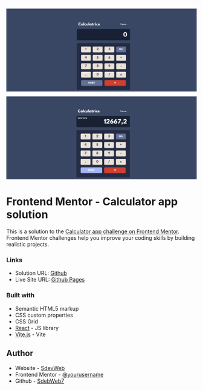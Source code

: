 ![](./screenshot1.jpg)
![](./screenshot2.jpg)


# Frontend Mentor - Calculator app solution

This is a solution to the [Calculator app challenge on Frontend Mentor](https://www.frontendmentor.io/challenges/calculator-app-9lteq5N29). Frontend Mentor challenges help you improve your coding skills by building realistic projects.


### Links

- Solution URL: [Github](https://github.com/SdevWeb7/Calculator)
- Live Site URL: [Github Pages](https://sdevweb7.github.io/Calculator)

### Built with

- Semantic HTML5 markup
- CSS custom properties
- CSS Grid
- [React](https://reactjs.org/) - JS library
- [Vite.js](https://vitejs.dev/guide/) - Vite



## Author

- Website - [SdevWeb](https://sdevweb.com)
- Frontend Mentor - [@yourusername](https://www.frontendmentor.io/profile/yourusername)
- Github - [SdebWeb7](https://github.com/SdevWeb7)

